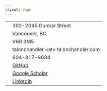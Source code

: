 ```yaml
---
layout: page
---
```


|||
| ------------- | ------------- |
|<i class="fa fa-address-card"></i> | 302-2045 Dunbar Street |
|| Vancouver, BC |
|| V6R 3M5 |
|<i class="fa fa-envelope"></i>| talonchandler \<at\> talonchandler.com |
|<i class="fa fa-phone"></i>| 604-317-9634  |
|<i class="fa fa-github"></i>| [GitHub](https://github.com/talonchandler/) |
|<i class="fa fa-google"></i>| [Google Scholar](https://scholar.google.com/citations?user=tK-P9kEAAAAJ&hl=en) |
|<i class="fa fa-linkedin"></i>| [LinkedIn](https://www.linkedin.com/in/talon-chandler) |

<br>